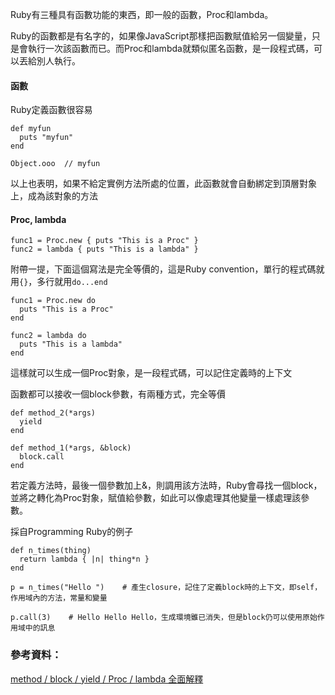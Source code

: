 Ruby有三種具有函數功能的東西，即一般的函數，Proc和lambda。

Ruby的函數都是有名字的，如果像JavaScript那樣把函數賦值給另一個變量，只是會執行一次該函數而已。而Proc和lambda就類似匿名函數，是一段程式碼，可以丟給別人執行。

#### 函數

Ruby定義函數很容易
```
def myfun
  puts "myfun"
end

Object.ooo  // myfun
```
以上也表明，如果不給定實例方法所處的位置，此函數就會自動綁定到頂層對象上，成為該對象的方法

#### Proc, lambda

```
func1 = Proc.new { puts "This is a Proc" }
func2 = lambda { puts "This is a lambda" }
```

附帶一提，下面這個寫法是完全等價的，這是Ruby convention，單行的程式碼就用`{}`，多行就用`do...end`

```
func1 = Proc.new do
  puts "This is a Proc"
end

func2 = lambda do
  puts "This is a lambda"
end
```

這樣就可以生成一個Proc對象，是一段程式碼，可以記住定義時的上下文

函數都可以接收一個block參數，有兩種方式，完全等價

```
def method_2(*args)
  yield
end

def method_1(*args, &block)
  block.call
end
```

若定義方法時，最後一個參數加上&，則調用該方法時，Ruby會尋找一個block，並將之轉化為Proc對象，賦值給參數，如此可以像處理其他變量一樣處理該參數。

採自Programming Ruby的例子
```
def n_times(thing)
  return lambda { |n| thing*n }
end

p = n_times("Hello ")    # 產生closure，記住了定義block時的上下文，即self，作用域內的方法，常量和變量

p.call(3)    # Hello Hello Hello，生成環境雖已消失，但是block仍可以使用原始作用域中的訊息
```


### 參考資料：

[method / block / yield / Proc / lambda 全面解釋](http://railsfun.tw/t/method-block-yield-proc-lambda/110)


